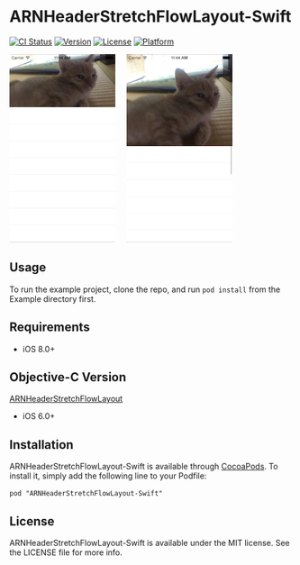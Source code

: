 # ARNHeaderStretchFlowLayout-Swift

[![CI Status](http://img.shields.io/travis/xxxAIRINxxx/ARNHeaderStretchFlowLayout-Swift.svg?style=flat)](https://travis-ci.org/xxxAIRINxxx/ARNHeaderStretchFlowLayout-Swift)
[![Version](https://img.shields.io/cocoapods/v/ARNHeaderStretchFlowLayout-Swift.svg?style=flat)](http://cocoadocs.org/docsets/ARNHeaderStretchFlowLayout-Swift)
[![License](https://img.shields.io/cocoapods/l/ARNHeaderStretchFlowLayout-Swift.svg?style=flat)](http://cocoadocs.org/docsets/ARNHeaderStretchFlowLayout-Swift)
[![Platform](https://img.shields.io/cocoapods/p/ARNHeaderStretchFlowLayout-Swift.svg?style=flat)](http://cocoadocs.org/docsets/ARNHeaderStretchFlowLayout-Swift)

![screenshot1](https://github.com/xxxAIRINxxx/ARNHeaderStretchFlowLayout/blob/master/Screenshots/image1.png) &nbsp;&nbsp;&nbsp; ![screenshot2](https://github.com/xxxAIRINxxx/ARNHeaderStretchFlowLayout/blob/master/Screenshots/image2.png)

## Usage

To run the example project, clone the repo, and run `pod install` from the Example directory first.

## Requirements

* iOS 8.0+

## Objective-C Version

[ARNHeaderStretchFlowLayout](https://github.com/xxxAIRINxxx/ARNHeaderStretchFlowLayout)

* iOS 6.0+

## Installation

ARNHeaderStretchFlowLayout-Swift is available through [CocoaPods](http://cocoapods.org). To install
it, simply add the following line to your Podfile:

    pod "ARNHeaderStretchFlowLayout-Swift"

## License

ARNHeaderStretchFlowLayout-Swift is available under the MIT license. See the LICENSE file for more info.

